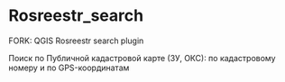 # Rosreestr_search
FORK: QGIS Rosreestr search plugin

Поиск по Публичной кадастровой карте (ЗУ, ОКС): по кадастровому номеру и по GPS-координатам
